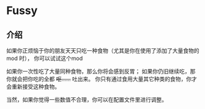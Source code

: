 # Fussy

## 介绍

如果你正烦恼于你的朋友天天只吃一种食物（尤其是你在使用了添加了大量食物的 mod 时），
你可以试试这个mod

如果你一次性吃了大量同种食物，那么你将会感到反胃；
如果你仍旧继续吃，那你就会把你吃的全都 ~~呕……~~ 吐出来。
你只有通过食用大量其它种类的食物，你才会重新接受这种食物。

当然，如果你觉得一些数值不合理，你可以在配置文件里进行调整。
